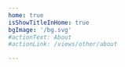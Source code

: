 ```yaml
---
home: true
isShowTitleInHome: true
bgImage: '/bg.svg'
#actionText: About
#actionLink: /views/other/about

---
```

